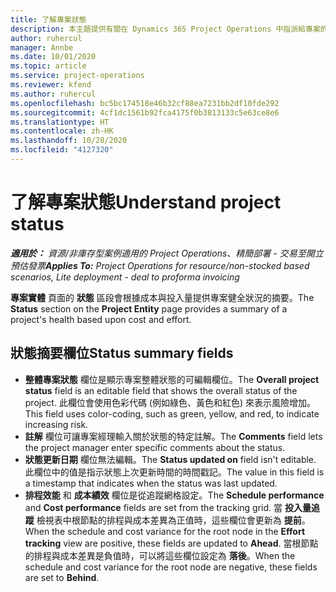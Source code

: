 ```yaml
---
title: 了解專案狀態
description: 本主題提供有關在 Dynamics 365 Project Operations 中指派給專案的狀態的資訊。
author: ruhercul
manager: Annbe
ms.date: 10/01/2020
ms.topic: article
ms.service: project-operations
ms.reviewer: kfend
ms.author: ruhercul
ms.openlocfilehash: bc5bc174518e46b32cf88ea7231bb2df10fde292
ms.sourcegitcommit: 4cf1dc1561b92fca4175f0b3813133c5e63ce8e6
ms.translationtype: HT
ms.contentlocale: zh-HK
ms.lasthandoff: 10/28/2020
ms.locfileid: "4127320"
---
```

# <a name="understand-project-status"></a><span data-ttu-id="e15f4-103">了解專案狀態</span><span class="sxs-lookup"><span data-stu-id="e15f4-103">Understand project status</span></span>

<span data-ttu-id="e15f4-104">_**適用於：** 資源/非庫存型案例適用的 Project Operations、精簡部署 - 交易至開立預估發票_</span><span class="sxs-lookup"><span data-stu-id="e15f4-104">_**Applies To:** Project Operations for resource/non-stocked based scenarios, Lite deployment - deal to proforma invoicing_</span></span>


<span data-ttu-id="e15f4-105">**專案實體** 頁面的 **狀態** 區段會根據成本與投入量提供專案健全狀況的摘要。</span><span class="sxs-lookup"><span data-stu-id="e15f4-105">The **Status** section on the **Project Entity** page provides a summary of a project's health based upon cost and effort.</span></span>


## <a name="status-summary-fields"></a><span data-ttu-id="e15f4-106">狀態摘要欄位</span><span class="sxs-lookup"><span data-stu-id="e15f4-106">Status summary fields</span></span>

- <span data-ttu-id="e15f4-107">**整體專案狀態** 欄位是顯示專案整體狀態的可編輯欄位。</span><span class="sxs-lookup"><span data-stu-id="e15f4-107">The **Overall project status** field is an editable field that shows the overall status of the project.</span></span> <span data-ttu-id="e15f4-108">此欄位會使用色彩代碼 (例如綠色、黃色和紅色) 來表示風險增加。</span><span class="sxs-lookup"><span data-stu-id="e15f4-108">This field uses color-coding, such as green, yellow, and red, to indicate increasing risk.</span></span> 
- <span data-ttu-id="e15f4-109">**註解** 欄位可讓專案經理輸入關於狀態的特定註解。</span><span class="sxs-lookup"><span data-stu-id="e15f4-109">The **Comments** field lets the project manager enter specific comments about the status.</span></span> 
- <span data-ttu-id="e15f4-110">**狀態更新日期** 欄位無法編輯。</span><span class="sxs-lookup"><span data-stu-id="e15f4-110">The **Status updated on** field isn't editable.</span></span> <span data-ttu-id="e15f4-111">此欄位中的值是指示狀態上次更新時間的時間戳記。</span><span class="sxs-lookup"><span data-stu-id="e15f4-111">The value in this field is a timestamp that indicates when the status was last updated.</span></span>
- <span data-ttu-id="e15f4-112">**排程效能** 和 **成本績效** 欄位是從追蹤網格設定。</span><span class="sxs-lookup"><span data-stu-id="e15f4-112">The **Schedule performance** and **Cost performance** fields are set from the tracking grid.</span></span> <span data-ttu-id="e15f4-113">當 **投入量追蹤** 檢視表中根節點的排程與成本差異為正值時，這些欄位會更新為 **提前**。</span><span class="sxs-lookup"><span data-stu-id="e15f4-113">When the schedule and cost variance for the root node in the **Effort tracking** view are positive, these fields are updated to **Ahead**.</span></span> <span data-ttu-id="e15f4-114">當根節點的排程與成本差異是負值時，可以將這些欄位設定為 **落後**。</span><span class="sxs-lookup"><span data-stu-id="e15f4-114">When the schedule and cost variance for the root node are negative, these fields are set to **Behind**.</span></span>
